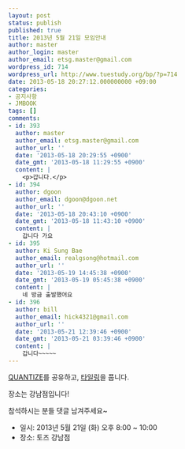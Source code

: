 ```yaml
---
layout: post
status: publish
published: true
title: 2013년 5월 21일 모임안내
author: master
author_login: master
author_email: etsg.master@gmail.com
wordpress_id: 714
wordpress_url: http://www.tuestudy.org/bp/?p=714
date: 2013-05-18 20:27:12.000000000 +09:00
categories:
- 공지사항
- JMBOOK
tags: []
comments:
- id: 393
  author: master
  author_email: etsg.master@gmail.com
  author_url: ''
  date: '2013-05-18 20:29:55 +0900'
  date_gmt: '2013-05-18 11:29:55 +0900'
  content: |
    <p>갑니다.</p>
- id: 394
  author: dgoon
  author_email: dgoon@dgoon.net
  author_url: ''
  date: '2013-05-18 20:43:10 +0900'
  date_gmt: '2013-05-18 11:43:10 +0900'
  content: |
    갑니다 가요
- id: 395
  author: Ki Sung Bae
  author_email: realgsong@hotmail.com
  author_url: ''
  date: '2013-05-19 14:45:38 +0900'
  date_gmt: '2013-05-19 05:45:38 +0900'
  content: |
    네 방금 출발했어요
- id: 396
  author: bill
  author_email: hick4321@gmail.com
  author_url: ''
  date: '2013-05-21 12:39:46 +0900'
  date_gmt: '2013-05-21 03:39:46 +0900'
  content: |
    갑니다~~~~~
---
```

<p><a href="http://www.algospot.com/judge/problem/read/QUANTIZE">QUANTIZE</a>를 공유하고, <a href="http://algospot.com/judge/problem/read/TILING2">타일링</a>을 풉니다.</p>

<p>장소는 강남점입니다!</p>

<p>참석하시는 분들 댓글 남겨주세요~</p>

<ul>
<li>일시: 2013년 5월 21일 (화) 오후 8:00 ~ 10:00</li>
<li>장소: 토즈 강남점</li>
</ul>

